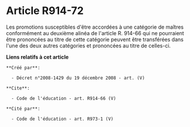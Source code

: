 # Article R914-72

Les promotions susceptibles d'être accordées à une catégorie de maîtres conformément au deuxième alinéa de l'article R.
914-66 qui ne pourraient être prononcées au titre de cette catégorie peuvent être transférées dans l'une des deux autres
catégories et prononcées au titre de celles-ci.

**Liens relatifs à cet article**

	**Créé par**:

	  - Décret n°2008-1429 du 19 décembre 2008 - art. (V)

	**Cite**:

	  - Code de l'éducation - art. R914-66 (V)

	**Cité par**:

	  - Code de l'éducation - art. R973-1 (V)
